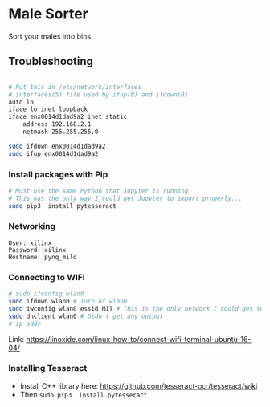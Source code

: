 # Male Sorter

Sort your males into bins.

## Troubleshooting
```bash

# Put this in /etc/network/interfaces
# interfaces(5) file used by ifup(8) and ifdown(8)
auto lo
iface lo inet loopback
iface enx0014d1dad9a2 inet static
    address 192.168.2.1
    netmask 255.255.255.0

sudo ifdown enx0014d1dad9a2
sudo ifup enx0014d1dad9a2
```

### Install packages with Pip
```bash
# Must use the same Python that Jupyter is running!
# This was the only way I could get Jupyter to import properly...
sudo pip3  install pytesseract
```

### Networking
```
User: xilinx
Password: xilinx
Hostname: pynq_milo
```

### Connecting to WIFI
```bash
# sudo ifconfig wlan0
sudo ifdown wlan0 # Turn of wlan0
sudo iwconfig wlan0 essid MIT # This is the only network I could get to work
sudo dhclient wlan0 # Didn't get any output
# ip addr
```

Link: https://linoxide.com/linux-how-to/connect-wifi-terminal-ubuntu-16-04/

### Installing Tesseract
- Install C++ library here: https://github.com/tesseract-ocr/tesseract/wiki
- Then ```sudo pip3  install pytesseract```